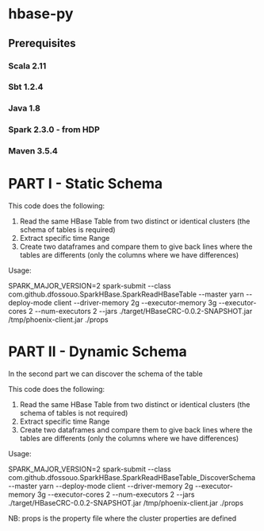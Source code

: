 # hbase-py

## Prerequisites 
### Scala 2.11
### Sbt 1.2.4 
### Java 1.8
### Spark 2.3.0 - from HDP 
### Maven 3.5.4

# PART I - Static Schema 

This code does the following:
  1) Read the same HBase Table from two distinct or identical clusters (the schema of tables is required)
  2) Extract specific time Range
  3) Create two dataframes and compare them to give back lines where the tables are differents (only the columns where we have differences)

Usage:

SPARK_MAJOR_VERSION=2 spark-submit --class com.github.dfossouo.SparkHBase.SparkReadHBaseTable --master yarn --deploy-mode client --driver-memory 2g --executor-memory 3g --executor-cores 2 --num-executors 2 --jars ./target/HBaseCRC-0.0.2-SNAPSHOT.jar /tmp/phoenix-client.jar ./props


# PART II - Dynamic Schema 

In the second part we can discover the schema of the table

This code does the following:
  1) Read the same HBase Table from two distinct or identical clusters (the schema of tables is not required)
  2) Extract specific time Range
  3) Create two dataframes and compare them to give back lines where the tables are differents (only the columns where we have differences)
  
Usage: 

SPARK_MAJOR_VERSION=2 spark-submit --class com.github.dfossouo.SparkHBase.SparkReadHBaseTable_DiscoverSchema --master yarn --deploy-mode client --driver-memory 2g --executor-memory 3g --executor-cores 2 --num-executors 2 --jars ./target/HBaseCRC-0.0.2-SNAPSHOT.jar /tmp/phoenix-client.jar ./props


NB: props is the property file where the cluster properties are defined